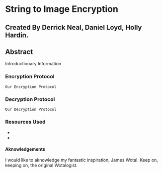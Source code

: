 # String to Image Encryption
## Created By **Derrick Neal**, **Daniel Loyd**, **Holly Hardin**.


## Abstract
Introductionary Information
### Encryption Protocol
```
Our Encryption Protocol
```
### Decryption Protocol
```
Our Decryption Protocol
```
### Resources Used
* 
* 

#### Aknowledgements
I would like to aknowledge my fantastic inspiration, James Wotal. Keep on, keeping on, the original Wotalogist.
